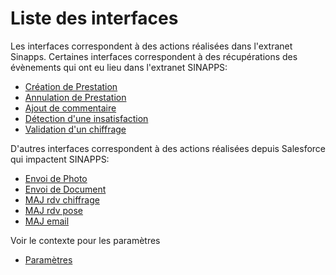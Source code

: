 # Liste des interfaces

Les interfaces correspondent à des actions réalisées dans l'extranet Sinapps.
Certaines interfaces correspondent à des récupérations des évènements qui ont eu lieu dans l'extranet SINAPPS:
- [Création de Prestation](creation-prestation.md)
- [Annulation de Prestation](annulation-prestation.md)
- [Ajout de commentaire](ajout-commentaire.md)
- [Détection d'une insatisfaction](detection-insatisfaction.md)
- [Validation d'un chiffrage](validation-chiffrage.md)

D'autres interfaces correspondent à des actions réalisées depuis Salesforce qui impactent SINAPPS:
- [Envoi de Photo](envoi-photo.md)
- [Envoi de Document](envoi-document.md)
- [MAJ rdv chiffrage](maj-rdv-chiffrage.md)
- [MAJ rdv pose](maj-rdv-pose.md)
- [MAJ email](maj-email.md)

Voir le contexte pour les paramètres
- [Paramètres](context.txt)